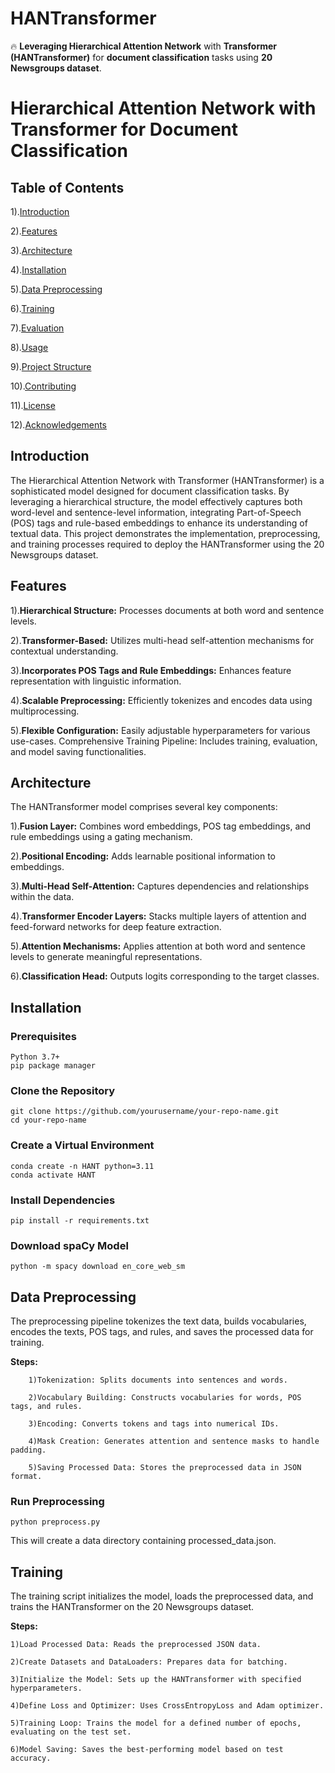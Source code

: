 # HANTransformer
🔥 __Leveraging Hierarchical Attention Network__ with __Transformer (HANTransformer)__ for __document classification__ tasks using __20 Newsgroups dataset__.

# Hierarchical Attention Network with Transformer for Document Classification



## Table of Contents
1).[Introduction](#introduction)

2).[Features](#features)

3).[Architecture](#architecture)

4).[Installation](#installation)

5).[Data Preprocessing](#data-preprocessong)

6).[Training](#training)

7).[Evaluation](#evaluation)

8).[Usage](#usage)

9).[Project Structure](#project-structure)

10).[Contributing](#contribution)

11).[License](#license)

12).[Acknowledgements](#acknowledgements)


## Introduction <a name="introduction"></a>
The Hierarchical Attention Network with Transformer (HANTransformer) is a sophisticated model designed for document classification tasks. By leveraging a hierarchical structure, the model effectively captures both word-level and sentence-level information, integrating Part-of-Speech (POS) tags and rule-based embeddings to enhance its understanding of textual data. This project demonstrates the implementation, preprocessing, and training processes required to deploy the HANTransformer using the 20 Newsgroups dataset.

## Features

1).__Hierarchical Structure:__ Processes documents at both word and sentence levels.

2).__Transformer-Based:__ Utilizes multi-head self-attention mechanisms for contextual understanding.

3).__Incorporates POS Tags and Rule Embeddings:__ Enhances feature representation with linguistic information.

4).__Scalable Preprocessing:__ Efficiently tokenizes and encodes data using multiprocessing.

5).__Flexible Configuration:__ Easily adjustable hyperparameters for various use-cases.
Comprehensive Training Pipeline: Includes training, evaluation, and model saving functionalities.

## Architecture
The HANTransformer model comprises several key components:

1).__Fusion Layer:__ Combines word embeddings, POS tag embeddings, and rule embeddings using a gating mechanism.

2).__Positional Encoding:__ Adds learnable positional information to embeddings.

3).__Multi-Head Self-Attention:__ Captures dependencies and relationships within the data.

4).__Transformer Encoder Layers:__ Stacks multiple layers of attention and feed-forward networks for deep feature extraction.

5).__Attention Mechanisms:__ Applies attention at both word and sentence levels to generate meaningful representations.

6).__Classification Head:__ Outputs logits corresponding to the target classes.

## Installation

### Prerequisites

    Python 3.7+
    pip package manager

### Clone the Repository
    
    git clone https://github.com/yourusername/your-repo-name.git
    cd your-repo-name

### Create a Virtual Environment 

    conda create -n HANT python=3.11
    conda activate HANT

### Install Dependencies
    
    pip install -r requirements.txt

### Download spaCy Model

    python -m spacy download en_core_web_sm

## Data Preprocessing

The preprocessing pipeline tokenizes the text data, builds vocabularies, encodes the texts, POS tags, and rules, and saves the processed data for training.

__Steps:__

        1)Tokenization: Splits documents into sentences and words.
        
        2)Vocabulary Building: Constructs vocabularies for words, POS tags, and rules.
        
        3)Encoding: Converts tokens and tags into numerical IDs.
        
        4)Mask Creation: Generates attention and sentence masks to handle padding.
        
        5)Saving Processed Data: Stores the preprocessed data in JSON format.

### Run Preprocessing

    python preprocess.py

This will create a data directory containing processed_data.json.

## Training 

The training script initializes the model, loads the preprocessed data, and trains the HANTransformer on the 20 Newsgroups dataset.

__Steps:__

    1)Load Processed Data: Reads the preprocessed JSON data.
    
    2)Create Datasets and DataLoaders: Prepares data for batching.
    
    3)Initialize the Model: Sets up the HANTransformer with specified hyperparameters.
    
    4)Define Loss and Optimizer: Uses CrossEntropyLoss and Adam optimizer.
    
    5)Training Loop: Trains the model for a defined number of epochs, evaluating on the test set.
    
    6)Model Saving: Saves the best-performing model based on test accuracy.



